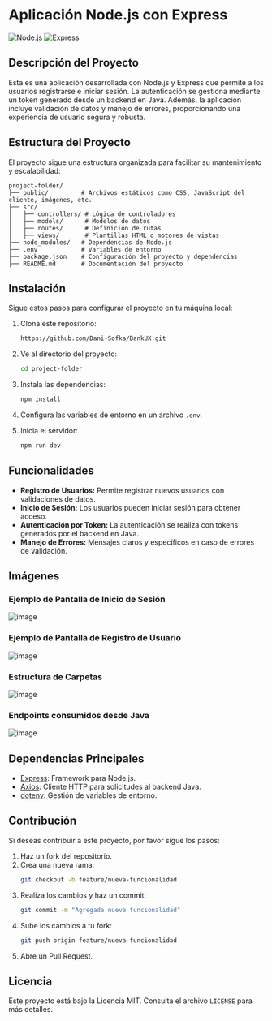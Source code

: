 # Aplicación Node.js con Express

![Node.js](https://img.shields.io/badge/Node.js-339933?style=for-the-badge&logo=nodedotjs&logoColor=white)
![Express](https://img.shields.io/badge/Express.js-000000?style=for-the-badge&logo=express&logoColor=white)

## Descripción del Proyecto

Esta es una aplicación desarrollada con Node.js y Express que permite a los usuarios registrarse e iniciar sesión. La autenticación se gestiona mediante un token generado desde un backend en Java. Además, la aplicación incluye validación de datos y manejo de errores, proporcionando una experiencia de usuario segura y robusta.

## Estructura del Proyecto

El proyecto sigue una estructura organizada para facilitar su mantenimiento y escalabilidad:

```
project-folder/
├── public/         # Archivos estáticos como CSS, JavaScript del cliente, imágenes, etc.
├── src/
│   ├── controllers/ # Lógica de controladores
│   ├── models/      # Modelos de datos
│   ├── routes/      # Definición de rutas
│   ├── views/       # Plantillas HTML o motores de vistas
├── node_modules/   # Dependencias de Node.js
├── .env            # Variables de entorno
├── package.json    # Configuración del proyecto y dependencias
├── README.md       # Documentación del proyecto
```

## Instalación

Sigue estos pasos para configurar el proyecto en tu máquina local:

1. Clona este repositorio:
   ```bash
   https://github.com/Dani-Sofka/BankUX.git
   ```

2. Ve al directorio del proyecto:
   ```bash
   cd project-folder
   ```

3. Instala las dependencias:
   ```bash
   npm install
   ```

4. Configura las variables de entorno en un archivo `.env`.

5. Inicia el servidor:
   ```bash
   npm run dev
   ```

## Funcionalidades

- **Registro de Usuarios:** Permite registrar nuevos usuarios con validaciones de datos.
- **Inicio de Sesión:** Los usuarios pueden iniciar sesión para obtener acceso.
- **Autenticación por Token:** La autenticación se realiza con tokens generados por el backend en Java.
- **Manejo de Errores:** Mensajes claros y específicos en caso de errores de validación.

## Imágenes

### Ejemplo de Pantalla de Inicio de Sesión

![image](https://github.com/user-attachments/assets/d981d841-33ff-432d-8b51-140886408fcb)

### Ejemplo de Pantalla de Registro de Usuario

![image](https://github.com/user-attachments/assets/5c6e09ad-8ba3-4cf6-bc53-d067535e9792)

### Estructura de Carpetas

![image](https://github.com/user-attachments/assets/daaf1996-8ede-422a-9bf1-a2a07de59f84)

### Endpoints consumidos desde Java

![image](https://github.com/user-attachments/assets/74061d6d-7663-45c7-a513-3cb4a6f022cf)

## Dependencias Principales

- [Express](https://expressjs.com/): Framework para Node.js.
- [Axios](https://axios-http.com/): Cliente HTTP para solicitudes al backend Java.
- [dotenv](https://www.npmjs.com/package/dotenv): Gestión de variables de entorno.

## Contribución

Si deseas contribuir a este proyecto, por favor sigue los pasos:

1. Haz un fork del repositorio.
2. Crea una nueva rama:
   ```bash
   git checkout -b feature/nueva-funcionalidad
   ```
3. Realiza los cambios y haz un commit:
   ```bash
   git commit -m "Agregada nueva funcionalidad"
   ```
4. Sube los cambios a tu fork:
   ```bash
   git push origin feature/nueva-funcionalidad
   ```
5. Abre un Pull Request.

## Licencia

Este proyecto está bajo la Licencia MIT. Consulta el archivo `LICENSE` para más detalles.
